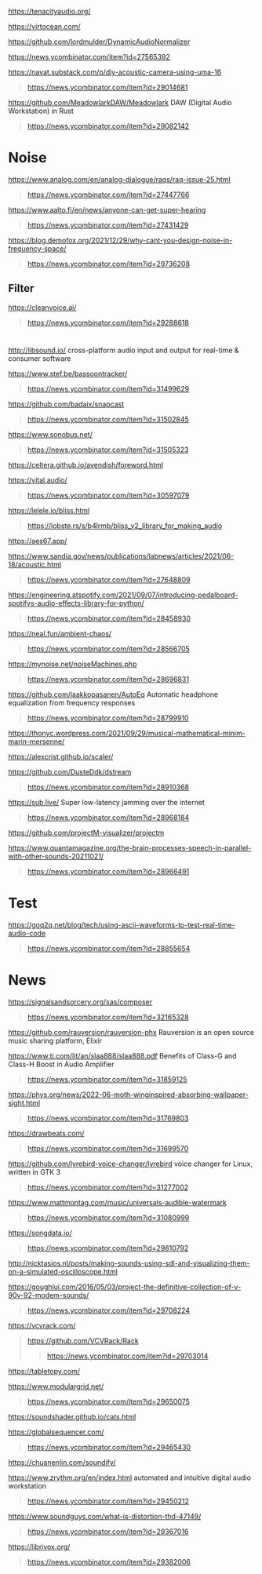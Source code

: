 https://tenacityaudio.org/

https://virtocean.com/

https://github.com/lordmulder/DynamicAudioNormalizer

https://news.ycombinator.com/item?id=27565392

https://navat.substack.com/p/diy-acoustic-camera-using-uma-16
> https://news.ycombinator.com/item?id=29014681

https://github.com/MeadowlarkDAW/Meadowlark DAW (Digital Audio Workstation) in Rust
> https://news.ycombinator.com/item?id=29082142

# Noise
https://www.analog.com/en/analog-dialogue/raqs/raq-issue-25.html
> https://news.ycombinator.com/item?id=27447766

https://www.aalto.fi/en/news/anyone-can-get-super-hearing
> https://news.ycombinator.com/item?id=27431429

https://blog.demofox.org/2021/12/29/why-cant-you-design-noise-in-frequency-space/
> https://news.ycombinator.com/item?id=29736208

## Filter
https://cleanvoice.ai/
> https://news.ycombinator.com/item?id=29288618

#
http://libsound.io/ cross-platform audio input and output for real-time & consumer software

https://www.stef.be/bassoontracker/
> https://news.ycombinator.com/item?id=31499629

https://github.com/badaix/snapcast
> https://news.ycombinator.com/item?id=31502845

https://www.sonobus.net/
> https://news.ycombinator.com/item?id=31505323

https://celtera.github.io/avendish/foreword.html

https://vital.audio/
> https://news.ycombinator.com/item?id=30597079

https://lelele.io/bliss.html
> https://lobste.rs/s/b4lrmb/bliss_v2_library_for_making_audio

https://aes67.app/

https://www.sandia.gov/news/publications/labnews/articles/2021/06-18/acoustic.html
> https://news.ycombinator.com/item?id=27648809

https://engineering.atspotify.com/2021/09/07/introducing-pedalboard-spotifys-audio-effects-library-for-python/
> https://news.ycombinator.com/item?id=28458930

https://neal.fun/ambient-chaos/
> https://news.ycombinator.com/item?id=28566705

https://mynoise.net/noiseMachines.php
> https://news.ycombinator.com/item?id=28696831

https://github.com/jaakkopasanen/AutoEq Automatic headphone equalization from frequency responses
> https://news.ycombinator.com/item?id=28799910

https://thonyc.wordpress.com/2021/09/29/musical-mathematical-minim-marin-mersenne/

https://alexcrist.github.io/scaler/

https://github.com/DusteDdk/dstream
> https://news.ycombinator.com/item?id=28910368

https://sub.live/ Super low-latency jamming over the internet
> https://news.ycombinator.com/item?id=28968184

https://github.com/projectM-visualizer/projectm

https://www.quantamagazine.org/the-brain-processes-speech-in-parallel-with-other-sounds-20211021/
> https://news.ycombinator.com/item?id=28966491

# Test
https://goq2q.net/blog/tech/using-ascii-waveforms-to-test-real-time-audio-code
> https://news.ycombinator.com/item?id=28855654

# News
https://signalsandsorcery.org/sas/composer
> https://news.ycombinator.com/item?id=32165328

https://github.com/rauversion/rauversion-phx Rauversion is an open source music sharing platform, Elixir

https://www.ti.com/lit/an/slaa888/slaa888.pdf Benefits of Class-G and Class-H Boost in Audio Amplifier
> https://news.ycombinator.com/item?id=31859125

https://phys.org/news/2022-06-moth-winginspired-absorbing-wallpaper-sight.html
> https://news.ycombinator.com/item?id=31769803

https://drawbeats.com/
> https://news.ycombinator.com/item?id=31699570

https://github.com/lyrebird-voice-changer/lyrebird voice changer for Linux, written in GTK 3
> https://news.ycombinator.com/item?id=31277002

https://www.mattmontag.com/music/universals-audible-watermark
> https://news.ycombinator.com/item?id=31080999

https://songdata.io/
> https://news.ycombinator.com/item?id=29810792

http://nicktasios.nl/posts/making-sounds-using-sdl-and-visualizing-them-on-a-simulated-oscilloscope.html

https://goughlui.com/2016/05/03/project-the-definitive-collection-of-v-90v-92-modem-sounds/
> https://news.ycombinator.com/item?id=29708224

https://vcvrack.com/
> https://github.com/VCVRack/Rack
> > https://news.ycombinator.com/item?id=29703014

https://tabletopy.com/

https://www.modulargrid.net/
> https://news.ycombinator.com/item?id=29650075

https://soundshader.github.io/cats.html

https://globalsequencer.com/
> https://news.ycombinator.com/item?id=29465430

https://chuanenlin.com/soundify/

https://www.zrythm.org/en/index.html automated and intuitive digital audio workstation
> https://news.ycombinator.com/item?id=29450212

https://www.soundguys.com/what-is-distortion-thd-47149/
> https://news.ycombinator.com/item?id=29367016

https://librivox.org/
> https://news.ycombinator.com/item?id=29382006